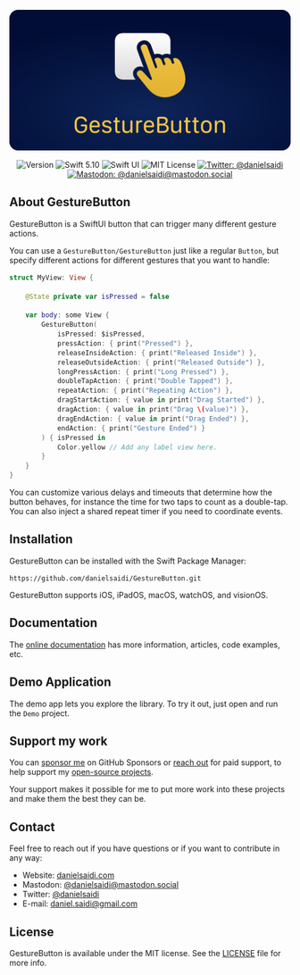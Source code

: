 <p align="center">
    <img src ="Resources/Logo_rounded.png" alt="GestureButton Logo" title="GestureButton" />
</p>

<p align="center">
    <img src="https://img.shields.io/github/v/release/danielsaidi/GestureButton?color=%2300550&sort=semver" alt="Version" title="Version" />
    <img src="https://img.shields.io/badge/swift-5.10-orange.svg" alt="Swift 5.10" title="Swift 5.10" />
    <img src="https://img.shields.io/badge/platform-SwiftUI-blue.svg" alt="Swift UI" title="Swift UI" />
    <img src="https://img.shields.io/github/license/danielsaidi/GestureButton" alt="MIT License" title="MIT License" />
    <a href="https://twitter.com/danielsaidi"><img src="https://img.shields.io/twitter/url?label=Twitter&style=social&url=https%3A%2F%2Ftwitter.com%2Fdanielsaidi" alt="Twitter: @danielsaidi" title="Twitter: @danielsaidi" /></a>
    <a href="https://mastodon.social/@danielsaidi"><img src="https://img.shields.io/mastodon/follow/000253346?label=mastodon&style=social" alt="Mastodon: @danielsaidi@mastodon.social" title="Mastodon: @danielsaidi@mastodon.social" /></a>
</p>


## About GestureButton

GestureButton is a SwiftUI button that can trigger many different gesture actions.

You can use a ``GestureButton/GestureButton`` just like a regular `Button`, but specify different actions for different gestures that you want to handle:

```swift
struct MyView: View {

    @State private var isPressed = false
    
    var body: some View {
        GestureButton(
            isPressed: $isPressed,
            pressAction: { print("Pressed") },
            releaseInsideAction: { print("Released Inside") },
            releaseOutsideAction: { print("Released Outside") },
            longPressAction: { print("Long Pressed") },
            doubleTapAction: { print("Double Tapped") },
            repeatAction: { print("Repeating Action") },
            dragStartAction: { value in print("Drag Started") },
            dragAction: { value in print("Drag \(value)") },
            dragEndAction: { value in print("Drag Ended") },
            endAction: { print("Gesture Ended") }
        ) { isPressed in
            Color.yellow // Add any label view here.
        }
    }
}
```

You can customize various delays and timeouts that determine how the button behaves, for instance the time for two taps to count as a double-tap. You can also inject a shared repeat timer if you need to coordinate events.



## Installation

GestureButton can be installed with the Swift Package Manager:

```
https://github.com/danielsaidi/GestureButton.git
```

GestureButton supports iOS, iPadOS, macOS, watchOS, and visionOS.



## Documentation

The [online documentation][Documentation] has more information, articles, code examples, etc.



## Demo Application

The demo app lets you explore the library. To try it out, just open and run the `Demo` project.



## Support my work 

You can [sponsor me][Sponsors] on GitHub Sponsors or [reach out][Email] for paid support, to help support my [open-source projects][OpenSource].

Your support makes it possible for me to put more work into these projects and make them the best they can be.



## Contact

Feel free to reach out if you have questions or if you want to contribute in any way:

* Website: [danielsaidi.com][Website]
* Mastodon: [@danielsaidi@mastodon.social][Mastodon]
* Twitter: [@danielsaidi][Twitter]
* E-mail: [daniel.saidi@gmail.com][Email]



## License

GestureButton is available under the MIT license. See the [LICENSE][License] file for more info.



[Email]: mailto:daniel.saidi@gmail.com

[Website]: https://danielsaidi.com
[GitHub]: https://github.com/danielsaidi
[Twitter]: https://twitter.com/danielsaidi
[Mastodon]: https://mastodon.social/@danielsaidi
[OpenSource]: https://danielsaidi.com/opensource
[Sponsors]: https://github.com/sponsors/danielsaidi

[Documentation]: https://danielsaidi.github.io/GestureButton
[Getting-Started]: https://danielsaidi.github.io/GestureButton/documentation/gesturebutton/getting-started
[License]: https://github.com/danielsaidi/GestureButton/blob/master/LICENSE
